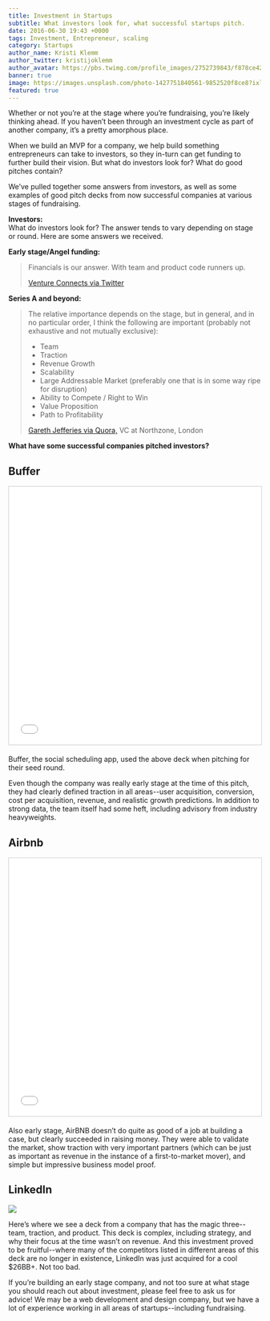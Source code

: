 ```yaml
---
title: Investment in Startups
subtitle: What investors look for, what successful startups pitch.
date: 2016-06-30 19:43 +0000
tags: Investment, Entrepreneur, scaling
category: Startups
author_name: Kristi Klemm
author_twitter: kristijoklemm
author_avatar: https://pbs.twimg.com/profile_images/2752739843/f878ce42bbeb25aec4c29e24240ae98d.png
banner: true
image: https://images.unsplash.com/photo-1427751840561-9852520f8ce8?ixlib=rb-0.3.5&q=80&fm=jpg&crop=entropy&s=066c3296c39c50ff74dd939aea66ab04
featured: true
---
```


Whether or not you’re at the stage where you’re fundraising, you’re likely thinking ahead. If you haven’t been through an investment cycle as part of another company, it’s a pretty amorphous place. 

When we build an MVP for a company, we help build something entrepreneurs can take to investors, so they in-turn can get funding to further build their vision. But what do investors look for? What do good pitches contain? 

We’ve pulled together some answers from investors, as well as some examples of good pitch decks from now successful companies at various stages of fundraising.

**Investors:**  
What do investors look for? The answer tends to vary depending on stage or round. Here are some answers we received.

**Early stage/Angel funding:**  
<blockquote>
  <p>Financials is our answer. With team and product code runners up.</p>
  <footer><a href="http://ventureconnects.com/" target="_blank">Venture Connects via Twitter</a></footer>
</blockquote>

**Series A and beyond:**  
<blockquote>
  <p>The relative importance depends on the stage, but in general, and in no particular order, I think the following are important (probably not exhaustive and not mutually exclusive):</p>
  <ul>
    <li>Team</li>
    <li>Traction</li>
    <li>Revenue Growth</li>
    <li>Scalability</li>
    <li>Large Addressable Market (preferably one that is in some way ripe for disruption)</li>
    <li>Ability to Compete / Right to Win</li>
    <li>Value Proposition</li>
    <li>Path to Profitability</li>
  </ul>
  <footer><a href="http://ventureconnects.com/" target="_blank">Gareth Jefferies via Quora,</a> VC at Northzone, London</footer>
</blockquote>

**What have some successful companies pitched investors?**  

## Buffer

<center><iframe src="//www.slideshare.net/slideshow/embed_code/key/qwx1Zzw7hf40jF" width="660" height="515" frameborder="0" marginwidth="0" marginheight="0" scrolling="no" style="border:1px solid #CCC; border-width:1px; margin-bottom:5px; max-width: 100%;" allowfullscreen> </iframe></center>

Buffer, the social scheduling app, used the above deck when pitching for their seed round.

Even though the company was really early stage at the time of this pitch, they had clearly defined traction in all areas--user acquisition, conversion, cost per acquisition, revenue, and realistic growth predictions. In addition to strong data, the team itself had some heft, including advisory from industry heavyweights.

## Airbnb

<center><iframe src="//www.slideshare.net/slideshow/embed_code/key/D2X8nkYBPb2NfR" width="660" height="515" frameborder="0" marginwidth="0" marginheight="0" scrolling="no" style="border:1px solid #CCC; border-width:1px; margin-bottom:5px; max-width: 100%;" allowfullscreen> </iframe></center>

Also early stage, AirBNB doesn’t do quite as good of a job at building a case, but clearly succeeded in raising money. They were able to validate the market, show traction with very important partners (which can be just as important as revenue in the instance of a first-to-market mover), and simple but impressive business model proof.

## LinkedIn

<a href="http://reidhoffman.org/linkedin-pitch-to-greylock/" target="_blank"><img src="http://reidhoffman.org/wp-content/uploads/2013/05/Slide01.jpg" /></a>

Here’s where we see a deck from a company that has the magic three--team, traction, and product. This deck is complex, including strategy, and why their focus at the time wasn’t on revenue. And this investment proved to be fruitful--where many of the competitors listed in different areas of this deck are no longer in existence, LinkedIn was just acquired for a cool $26BB+. Not too bad.

If you’re building an early stage company, and not too sure at what stage you should reach out about investment, please feel free to ask us for advice! We may be a web development and design company, but we have a lot of experience working in all areas of startups--including fundraising.